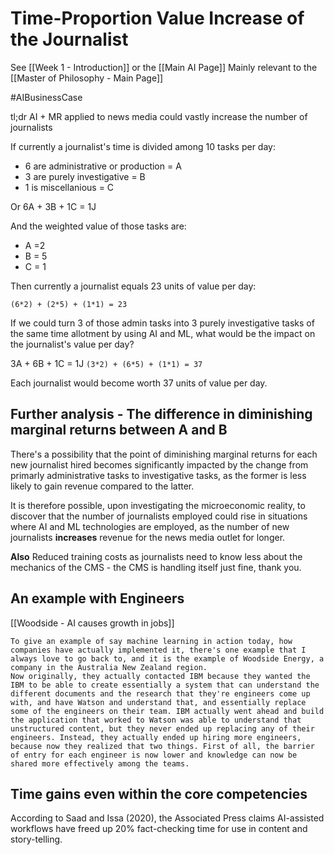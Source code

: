 # Time-Proportion Value Increase of the Journalist

See [[Week 1 - Introduction]] or the [[Main AI Page]]
Mainly relevant to the [[Master of Philosophy - Main Page]]

#AIBusinessCase 

tl;dr AI + MR applied to news media could vastly increase the number of journalists 

If currently a journalist's time is divided among 10 tasks per day:
- 6 are administrative or production = A
- 3 are purely investigative = B
- 1 is miscellanious = C

Or 6A + 3B + 1C = 1J

And the weighted value of those tasks are:
- A =2
- B = 5
- C = 1

Then currently a journalist equals 23 units of value per day:

`(6*2) + (2*5) + (1*1) = 23` 

If we could turn 3 of those admin tasks into 3 purely investigative tasks of the same time allotment by using AI and ML, what would be the impact on the journalist's value per day?

3A + 6B + 1C = 1J
`(3*2) + (6*5) + (1*1) = 37`

Each journalist would become worth 37 units of value per day. 

## Further analysis - The difference in  diminishing marginal returns between A and B

There's a possibility that the point of diminishing marginal returns for each new journalist hired becomes significantly impacted by the change from primarly administrative tasks to investigative tasks, as the former is less likely to gain revenue compared to the latter. 

It is therefore possible, upon investigating the microeconomic reality, to discover that the number of journalists employed could rise in situations where AI and ML technologies are employed, as the number of new journalists **increases** revenue for the news media outlet for longer.

**Also** Reduced training costs as journalists need to know less about the mechanics of the CMS - the CMS is handling itself just fine, thank you.

## An example with Engineers

[[Woodside - AI causes growth in jobs]]

	To give an example of say machine learning in action today, how companies have actually implemented it, there's one example that I always love to go back to, and it is the example of Woodside Energy, a company in the Australia New Zealand region.
	Now originally, they actually contacted IBM because they wanted the IBM to be able to create essentially a system that can understand the different documents and the research that they're engineers come up with, and have Watson and understand that, and essentially replace some of the engineers on their team. IBM actually went ahead and build the application that worked to Watson was able to understand that unstructured content, but they never ended up replacing any of their engineers. Instead, they actually ended up hiring more engineers, because now they realized that two things. First of all, the barrier of entry for each engineer is now lower and knowledge can now be shared more effectively among the teams. 
	
## Time gains even within the core competencies

According to Saad and Issa (2020), the Associated Press claims AI-assisted workflows have freed up 20% fact-checking time for use in content and story-telling. 